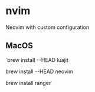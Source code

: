 # nvim
Neovim with custom configuration


## MacOS

`brew install --HEAD luajit

brew install --HEAD neovim

brew install ranger`
